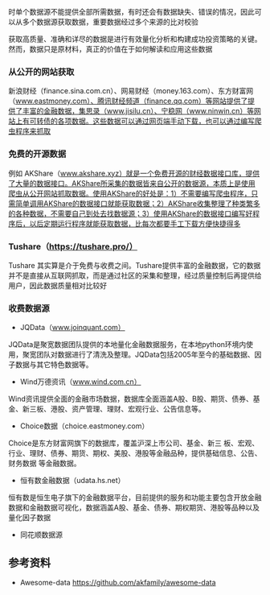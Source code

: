 时单个数据源不能提供全部所需数据，有时还会有数据缺失、错误的情况，因此可以从多个数据源获取数据，重要数据经过多个来源的比对校验

获取高质量、准确和详尽的数据是进行有效量化分析和构建成功投资策略的关键。然而，数据只是原材料，真正的价值在于如何解读和应用这些数据

### 从公开的网站获取

新浪财经（finance.sina.com.cn）、网易财经（money.163.com）、东方财富网（www.eastmoney.com）、腾讯财经频道（finance.qq.com）等网站提供了提供了丰富的金融数据，集思录（www.jisilu.cn）、宁稳网（www.ninwin.cn）等网站上有可转债的各项数据。这些数据可以通过网页端手动下载，也可以通过编写爬虫程序来抓取

### 免费的开源数据

例如 AKShare（www.akshare.xyz）就是一个免费开源的财经数据接口库，提供了大量的数据接口。AKShare所采集的数据皆来自公开的数据源，本质上是使用爬虫从公开网站抓取数据。使用AKShare的好处是：1）不需要编写爬虫程序，只需简单调用AKShare的数据接口就能获取数据；2）AKShare收集整理了种类繁多的各种数据，不需要自己到处去找数据源；3）使用AKShare的数据接口编写好程序后，以后定期运行程序就能获取数据，比每次都要手工下载方便快捷得多

### Tushare（https://tushare.pro/）

Tushare 其实算是介于免费与收费之间。Tushare提供丰富的金融数据，它的数据并不是直接从互联网抓取，而是通过社区的采集和整理，经过质量控制后再提供给用户，因此数据质量相对比较好

### 收费数据源

- JQData（www.joinquant.com）

JQData是聚宽数据团队提供的本地量化金融数据服务，在本地python环境内使用，聚宽团队对数据进行了清洗及整理。JQData包括2005年至今的基础数据、因子数据与其它特色数据等。

- Wind万德资讯（www.wind.com.cn）

Wind资讯提供全面的金融市场数据，数据库全面涵盖A股、B股、期货、债券、基金、新三板、港股、资产管理、理财、宏观行业、公告信息等。

- Choice数据（choice.eastmoney.com）

Choice是东方财富网旗下的数据库，覆盖沪深上市公司、基金、新三 板、宏观、行业、理财、债券、期货、期权、美股、港股等金融品种，提供基础信息、公告、财务数据 等金融数据。

- 恒有数金融数据（udata.hs.net）

恒有数是恒生电子旗下的金融数据平台，目前提供的服务和功能主要包含开放金融数据和金融数据可视化，数据涵盖A股、基金、债券、期权期货、港股等品种以及量化因子数据

- 同花顺数据源

## 参考资料

- Awesome-data <https://github.com/akfamily/awesome-data>